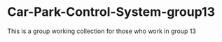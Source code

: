 # Car-Park-Control-System-group13
This is a group working collection for those who work in group 13
